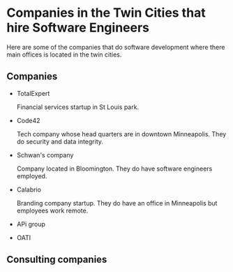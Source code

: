 # Companies in the Twin Cities that hire Software Engineers

Here are some of the companies that do software development where there main offices is located in the twin cities.

## Companies

- TotalExpert

  Financial services startup in St Louis park.

- Code42

  Tech company whose head quarters are in downtown Minneapolis. They do security and data integrity.

- Schwan's company

  Company located in Bloomington. They do have software engineers employed.

- Calabrio

  Branding company startup. They do have an office in Minneapolis but employees work remote.

- APi group

- OATI

## Consulting companies